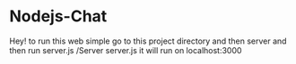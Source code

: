 # Nodejs-Chat
Hey! to run this web simple go to this project directory and then server and then run server.js
/Server server.js
it will run on localhost:3000
